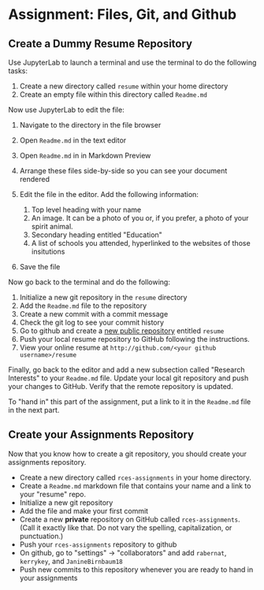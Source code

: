# Assignment: Files, Git, and Github

## Create a Dummy Resume Repository

Use JupyterLab to launch a terminal and use the terminal to do the following tasks:

1. Create a new directory called `resume` within your home directory
2. Create an empty file within this directory called `Readme.md`

Now use JupyterLab to edit the file:

1. Navigate to the directory in the file browser
1. Open `Readme.md` in the text editor
1. Open `Readme.md` in in Markdown Preview
1. Arrange these files side-by-side so you can see your document rendered
1. Edit the file in the editor. Add the following information:

    1. Top level heading with your name
    1. An image. It can be a photo of you or, if you prefer, a photo of your spirit animal.
    1. Secondary heading entitled "Education"
    1. A list of schools you attended, hyperlinked to the websites of those insitutions

1. Save the file
    
Now go back to the terminal and do the following:

1. Initialize a new git repository in the `resume` directory
1. Add the `Readme.md` file to the repository
1. Create a new commit with a commit message
1. Check the git log to see your commit history
1. Go to github and create a [new public repository](https://github.com/new) entitled `resume`
1. Push your local resume repository to GitHub following the instructions.
1. View your online resume at `http://github.com/<your github username>/resume`

Finally, go back to the editor and add a new subsection called "Research Interests" to your `Readme.md` file. Update your local git repository and push your changes to GitHub. Verify that the remote repository is updated.

To "hand in" this part of the assignment, put a link to it in the `Readme.md` file in the next part.


## Create your Assignments Repository

Now that you know how to create a git repository, you should create your assignments repository.

- Create a new directory called `rces-assignments` in your home directory.
- Create a `Readme.md` markdown file that contains your name and a link to your "resume" repo.
- Initialize a new git repository 
- Add the file and make your first commit
- Create a new **private** repository on GitHub called `rces-assignments`. (Call it exactly like that. Do not vary the spelling, capitalization, or punctuation.)
- Push your `rces-assignments` repository to github
- On github, go to "settings" -> "collaborators" and add `rabernat`, `kerrykey`, and `JanineBirnbaum18`
- Push new commits to this repository whenever you are ready to hand in your assignments